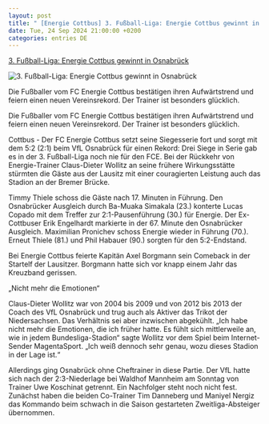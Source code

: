 ```yaml
---
layout: post
title: " [Energie Cottbus] 3. Fußball-Liga: Energie Cottbus gewinnt in Osnabrück"
date: Tue, 24 Sep 2024 21:00:00 +0200
categories: entries DE
---
```

[3. Fußball-Liga: Energie Cottbus gewinnt in Osnabrück](https://www.volksstimme.de/panorama/energie-cottbus-gewinnt-in-osnabruck-3922158)

![3. Fußball-Liga: Energie Cottbus gewinnt in Osnabrück](https://bmg-images.forward-publishing.io/2024/09/24/1edb9938-f986-405e-9e7f-8e8aa066c8dd.jpeg?rect=0%2C61%2C2048%2C1152&w=1024)

Die Fußballer vom FC Energie Cottbus bestätigen ihren Aufwärtstrend und feiern einen neuen Vereinsrekord. Der Trainer ist besonders glücklich.

Die Fußballer vom FC Energie Cottbus bestätigen ihren Aufwärtstrend und feiern einen neuen Vereinsrekord. Der Trainer ist besonders glücklich.

Cottbus - Der FC Energie Cottbus setzt seine Siegesserie fort und sorgt mit dem 5:2 (2:1) beim VfL Osnabrück für einen Rekord: Drei Siege in Serie gab es in der 3. Fußball-Liga noch nie für den FCE. Bei der Rückkehr von Energie-Trainer Claus-Dieter Wollitz an seine frühere Wirkungsstätte stürmten die Gäste aus der Lausitz mit einer couragierten Leistung auch das Stadion an der Bremer Brücke.

Timmy Thiele schoss die Gäste nach 17. Minuten in Führung. Den Osnabrücker Ausgleich durch Ba-Muaka Simakala (23.) konterte Lucas Copado mit dem Treffer zur 2:1-Pausenführung (30.) für Energie. Der Ex-Cottbuser Erik Engelhardt markierte in der 67. Minute den Osnabrücker Ausgleich. Maximilian Pronichev schoss Energie wieder in Führung (70.). Erneut Thiele (81.) und Phil Habauer (90.) sorgten für den 5:2-Endstand.

Bei Energie Cottbus feierte Kapitän Axel Borgmann sein Comeback in der Startelf der Lausitzer. Borgmann hatte sich vor knapp einem Jahr das Kreuzband gerissen.

„Nicht mehr die Emotionen“

Claus-Dieter Wollitz war von 2004 bis 2009 und von 2012 bis 2013 der Coach des VfL Osnabrück und trug auch als Aktiver das Trikot der Niedersachsen. Das Verhältnis sei aber inzwischen abgekühlt. „Ich habe nicht mehr die Emotionen, die ich früher hatte. Es fühlt sich mittlerweile an, wie in jedem Bundesliga-Stadion“ sagte Wollitz vor dem Spiel beim Internet-Sender MagentaSport. „Ich weiß dennoch sehr genau, wozu dieses Stadion in der Lage ist.“

Allerdings ging Osnabrück ohne Cheftrainer in diese Partie. Der VfL hatte sich nach der 2:3-Niederlage bei Waldhof Mannheim am Sonntag von Trainer Uwe Koschinat getrennt. Ein Nachfolger steht noch nicht fest. Zunächst haben die beiden Co-Trainer Tim Danneberg und Maniyel Nergiz das Kommando beim schwach in die Saison gestarteten Zweitliga-Absteiger übernommen.

